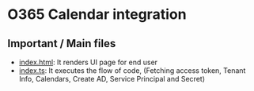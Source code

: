 # O365 Calendar integration

## Important / Main files
* [index.html](https://github.com/aroyatwork1/room-service/blob/master/src/public/index.html): It renders UI page for end user
* [index.ts](https://github.com/aroyatwork1/room-service/blob/master/src/public/index.ts): It executes the flow of code, (Fetching access token, Tenant Info, Calendars, Create AD, Service Principal and Secret)
